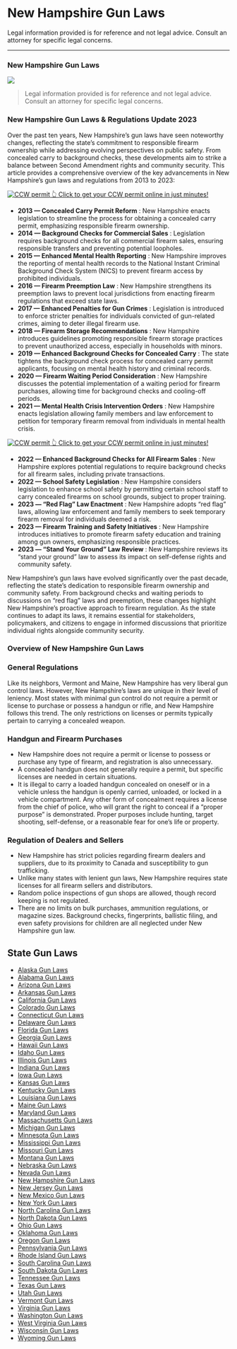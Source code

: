 # New Hampshire Gun Laws

Legal information provided is for reference and not legal advice. Consult an attorney for specific legal concerns. 

* * *

### New Hampshire Gun Laws

![](https://cdn-images-1.medium.com/max/1200/1*DI1BcHxxAhUUMwLUeaNwOA.png)

> Legal information provided is for reference and not legal advice. Consult an attorney for specific legal concerns.

### New Hampshire Gun Laws & Regulations Update 2023

Over the past ten years, New Hampshire’s gun laws have seen noteworthy changes, reflecting the state’s commitment to responsible firearm ownership while addressing evolving perspectives on public safety. From concealed carry to background checks, these developments aim to strike a balance between Second Amendment rights and community security. This article provides a comprehensive overview of the key advancements in New Hampshire’s gun laws and regulations from 2013 to 2023:

<a href="https://serp.ly/ccw">
<div>
    <img src="https://cdn-images-1.medium.com/max/1200/1*aCmvRhaa5Xjz4zDZxHzAjg.png" alt="CCW permit">
    👆 Click to get your CCW permit online in just minutes!
</div>
</a>

  * **2013 — Concealed Carry Permit Reform** : New Hampshire enacts legislation to streamline the process for obtaining a concealed carry permit, emphasizing responsible firearm ownership.
  * **2014 — Background Checks for Commercial Sales** : Legislation requires background checks for all commercial firearm sales, ensuring responsible transfers and preventing potential loopholes.
  * **2015 — Enhanced Mental Health Reporting** : New Hampshire improves the reporting of mental health records to the National Instant Criminal Background Check System (NICS) to prevent firearm access by prohibited individuals.
  * **2016 — Firearm Preemption Law** : New Hampshire strengthens its preemption laws to prevent local jurisdictions from enacting firearm regulations that exceed state laws.
  * **2017 — Enhanced Penalties for Gun Crimes** : Legislation is introduced to enforce stricter penalties for individuals convicted of gun-related crimes, aiming to deter illegal firearm use.
  * **2018 — Firearm Storage Recommendations** : New Hampshire introduces guidelines promoting responsible firearm storage practices to prevent unauthorized access, especially in households with minors.
  * **2019 — Enhanced Background Checks for Concealed Carry** : The state tightens the background check process for concealed carry permit applicants, focusing on mental health history and criminal records.
  * **2020 — Firearm Waiting Period Consideration** : New Hampshire discusses the potential implementation of a waiting period for firearm purchases, allowing time for background checks and cooling-off periods.
  * **2021 — Mental Health Crisis Intervention Orders** : New Hampshire enacts legislation allowing family members and law enforcement to petition for temporary firearm removal from individuals in mental health crisis.



<a href="https://serp.ly/ccw">
<div>
    <img src="https://cdn-images-1.medium.com/max/1200/1*TMCVgNoKp2NAtvLSAMkaJg.png" alt="CCW permit">
    👆 Click to get your CCW permit online in just minutes!
</div>
</a>


  * **2022 — Enhanced Background Checks for All Firearm Sales** : New Hampshire explores potential regulations to require background checks for all firearm sales, including private transactions.
  * **2022 — School Safety Legislation** : New Hampshire considers legislation to enhance school safety by permitting certain school staff to carry concealed firearms on school grounds, subject to proper training.
  * **2023 — “Red Flag” Law Enactment** : New Hampshire adopts “red flag” laws, allowing law enforcement and family members to seek temporary firearm removal for individuals deemed a risk.
  * **2023 — Firearm Training and Safety Initiatives** : New Hampshire introduces initiatives to promote firearm safety education and training among gun owners, emphasizing responsible practices.
  * **2023 — “Stand Your Ground” Law Review** : New Hampshire reviews its “stand your ground” law to assess its impact on self-defense rights and community safety.



New Hampshire’s gun laws have evolved significantly over the past decade, reflecting the state’s dedication to responsible firearm ownership and community safety. From background checks and waiting periods to discussions on “red flag” laws and preemption, these changes highlight New Hampshire’s proactive approach to firearm regulation. As the state continues to adapt its laws, it remains essential for stakeholders, policymakers, and citizens to engage in informed discussions that prioritize individual rights alongside community security.

### Overview of New Hampshire Gun Laws

### General Regulations

Like its neighbors, Vermont and Maine, New Hampshire has very liberal gun control laws. However, New Hampshire’s laws are unique in their level of leniency. Most states with minimal gun control do not require a permit or license to purchase or possess a handgun or rifle, and New Hampshire follows this trend. The only restrictions on licenses or permits typically pertain to carrying a concealed weapon.

### Handgun and Firearm Purchases

  * New Hampshire does not require a permit or license to possess or purchase any type of firearm, and registration is also unnecessary.
  * A concealed handgun does not generally require a permit, but specific licenses are needed in certain situations.
  * It is illegal to carry a loaded handgun concealed on oneself or in a vehicle unless the handgun is openly carried, unloaded, or locked in a vehicle compartment. Any other form of concealment requires a license from the chief of police, who will grant the right to conceal if a “proper purpose” is demonstrated. Proper purposes include hunting, target shooting, self-defense, or a reasonable fear for one’s life or property.




### Regulation of Dealers and Sellers

  * New Hampshire has strict policies regarding firearm dealers and suppliers, due to its proximity to Canada and susceptibility to gun trafficking.
  * Unlike many states with lenient gun laws, New Hampshire requires state licenses for all firearm sellers and distributors.
  * Random police inspections of gun shops are allowed, though record keeping is not regulated.
  * There are no limits on bulk purchases, ammunition regulations, or magazine sizes. Background checks, fingerprints, ballistic filing, and even safety provisions for children are all neglected under New Hampshire gun law.



## State Gun Laws

- [Alaska Gun Laws](https://github.com/universityofguns/laws/blob/main/state-gun-laws/Alaska-Gun-Laws.md)
- [Alabama Gun Laws](https://github.com/universityofguns/laws/blob/main/state-gun-laws/Alabama-Gun-Laws.md)
- [Arizona Gun Laws](https://github.com/universityofguns/laws/blob/main/state-gun-laws/Arizona-Gun-Laws.md)
- [Arkansas Gun Laws](https://github.com/universityofguns/laws/blob/main/state-gun-laws/Arkansas-Gun-Laws.md)
- [California Gun Laws](https://github.com/universityofguns/laws/blob/main/state-gun-laws/California-Gun-Laws.md)
- [Colorado Gun Laws](https://github.com/universityofguns/laws/blob/main/state-gun-laws/Colorado-Gun-Laws.md)
- [Connecticut Gun Laws](https://github.com/universityofguns/laws/blob/main/state-gun-laws/Connecticut-Gun-Laws.md)
- [Delaware Gun Laws](https://github.com/universityofguns/laws/blob/main/state-gun-laws/Delaware-Gun-Laws.md)
- [Florida Gun Laws](https://github.com/universityofguns/laws/blob/main/state-gun-laws/Florida-Gun-Laws.md)
- [Georgia Gun Laws](https://github.com/universityofguns/laws/blob/main/state-gun-laws/Georgia-Gun-Laws.md)
- [Hawaii Gun Laws](https://github.com/universityofguns/laws/blob/main/state-gun-laws/Hawaii-Gun-Laws.md)
- [Idaho Gun Laws](https://github.com/universityofguns/laws/blob/main/state-gun-laws/Idaho-Gun-Laws.md)
- [Illinois Gun Laws](https://github.com/universityofguns/laws/blob/main/state-gun-laws/Illinois-Gun-Laws.md)
- [Indiana Gun Laws](https://github.com/universityofguns/laws/blob/main/state-gun-laws/Indiana-Gun-Laws.md)
- [Iowa Gun Laws](https://github.com/universityofguns/laws/blob/main/state-gun-laws/Iowa-Gun-Laws.md)
- [Kansas Gun Laws](https://github.com/universityofguns/laws/blob/main/state-gun-laws/Kansas-Gun-Laws.md)
- [Kentucky Gun Laws](https://github.com/universityofguns/laws/blob/main/state-gun-laws/Kentucky-Gun-Laws.md)
- [Louisiana Gun Laws](https://github.com/universityofguns/laws/blob/main/state-gun-laws/Louisiana-Gun-Laws.md)
- [Maine Gun Laws](https://github.com/universityofguns/laws/blob/main/state-gun-laws/Maine-Gun-Laws.md)
- [Maryland Gun Laws](https://github.com/universityofguns/laws/blob/main/state-gun-laws/Maryland-Gun-Laws.md)
- [Massachusetts Gun Laws](https://github.com/universityofguns/laws/blob/main/state-gun-laws/Massachusetts-Gun-Laws.md)
- [Michigan Gun Laws](https://github.com/universityofguns/laws/blob/main/state-gun-laws/Michigan-Gun-Laws.md)
- [Minnesota Gun Laws](https://github.com/universityofguns/laws/blob/main/state-gun-laws/Minnesota-Gun-Laws.md)
- [Mississippi Gun Laws](https://github.com/universityofguns/laws/blob/main/state-gun-laws/Mississippi-Gun-Laws.md)
- [Missouri Gun Laws](https://github.com/universityofguns/laws/blob/main/state-gun-laws/Missouri-Gun-Laws.md)
- [Montana Gun Laws](https://github.com/universityofguns/laws/blob/main/state-gun-laws/Montana-Gun-Laws.md)
- [Nebraska Gun Laws](https://github.com/universityofguns/laws/blob/main/state-gun-laws/Nebraska-Gun-Laws.md)
- [Nevada Gun Laws](https://github.com/universityofguns/laws/blob/main/state-gun-laws/Nevada-Gun-Laws.md)
- [New Hampshire Gun Laws](https://github.com/universityofguns/laws/blob/main/state-gun-laws/New-Hampshire-Gun-Laws.md)
- [New Jersey Gun Laws](https://github.com/universityofguns/laws/blob/main/state-gun-laws/New-Jersey-Gun-Laws.md)
- [New Mexico Gun Laws](https://github.com/universityofguns/laws/blob/main/state-gun-laws/New-Mexico-Gun-Laws.md)
- [New York Gun Laws](https://github.com/universityofguns/laws/blob/main/state-gun-laws/New-York-Gun-Laws.md)
- [North Carolina Gun Laws](https://github.com/universityofguns/laws/blob/main/state-gun-laws/North-Carolina-Gun-Laws.md)
- [North Dakota Gun Laws](https://github.com/universityofguns/laws/blob/main/state-gun-laws/North-Dakota-Gun-Laws.md)
- [Ohio Gun Laws](https://github.com/universityofguns/laws/blob/main/state-gun-laws/Ohio-Gun-Laws.md)
- [Oklahoma Gun Laws](https://github.com/universityofguns/laws/blob/main/state-gun-laws/Oklahoma-Gun-Laws.md)
- [Oregon Gun Laws](https://github.com/universityofguns/laws/blob/main/state-gun-laws/Oregon-Gun-Laws.md)
- [Pennsylvania Gun Laws](https://github.com/universityofguns/laws/blob/main/state-gun-laws/Pennsylvania-Gun-Laws.md)
- [Rhode Island Gun Laws](https://github.com/universityofguns/laws/blob/main/state-gun-laws/Rhode-Island-Gun-Laws.md)
- [South Carolina Gun Laws](https://github.com/universityofguns/laws/blob/main/state-gun-laws/South-Carolina-Gun-Laws.md)
- [South Dakota Gun Laws](https://github.com/universityofguns/laws/blob/main/state-gun-laws/South-Dakota-Gun-Laws.md)
- [Tennessee Gun Laws](https://github.com/universityofguns/laws/blob/main/state-gun-laws/Tennessee-Gun-Laws.md)
- [Texas Gun Laws](https://github.com/universityofguns/laws/blob/main/state-gun-laws/Texas-Gun-Laws.md)
- [Utah Gun Laws](https://github.com/universityofguns/laws/blob/main/state-gun-laws/Utah-Gun-Laws.md)
- [Vermont Gun Laws](https://github.com/universityofguns/laws/blob/main/state-gun-laws/Vermont-Gun-Laws.md)
- [Virginia Gun Laws](https://github.com/universityofguns/laws/blob/main/state-gun-laws/Virginia-Gun-Laws.md)
- [Washington Gun Laws](https://github.com/universityofguns/laws/blob/main/state-gun-laws/Washington-Gun-Laws.md)
- [West Virginia Gun Laws](https://github.com/universityofguns/laws/blob/main/state-gun-laws/West-Virginia-Gun-Laws.md)
- [Wisconsin Gun Laws](https://github.com/universityofguns/laws/blob/main/state-gun-laws/Wisconsin-Gun-Laws.md)
- [Wyoming Gun Laws](https://github.com/universityofguns/laws/blob/main/state-gun-laws/Wyoming-Gun-Laws.md)